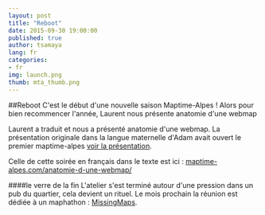 ```yaml
---
layout: post
title: "Reboot"
date: 2015-09-30 19:00:00
published: true
author: tsamaya
lang: fr
categories:
- fr
img: launch.png
thumb: mta_thumb.png
---
```


##Reboot
C'est le début d'une nouvelle saison Maptime-Alpes ! Alors pour bien recommencer l'année, Laurent nous présente anatomie d'une webmap
<!--more-->

Laurent a traduit et nous a présenté anatomie d'une webmap. La présentation originale dans la langue maternelle d'Adam avait ouvert le premier maptime-alpes [voir la présentation](http://www.maptime.io/anatomy-of-a-web-map).

Celle de cette soirée en français dans le texte est ici : [maptime-alpes.com/anatomie-d-une-webmap/](http://maptime-alpes.com/anatomie-d-une-webmap/)

####le verre de la fin
L'atelier s'est terminé autour d'une pression dans un pub du quartier, cela devient un rituel. Le mois prochain la réunion est dédiée à un maphathon : [MissingMaps](http://www.missingmaps.org/).
